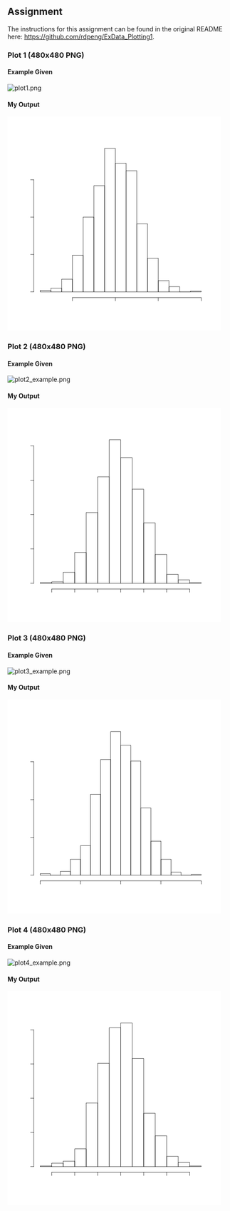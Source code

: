 ## Assignment

The instructions for this assignment can be found in the original README
here: https://github.com/rdpeng/ExData_Plotting1.

### Plot 1 (480x480 PNG)

#### Example Given
![plot1.png](figure/unnamed-chunk-2.png)

#### My Output
![plot1.png](plot1.png) 

### Plot 2 (480x480 PNG)

#### Example Given
![plot2_example.png](figure/unnamed-chunk-3.png)

#### My Output
![plot2.png](plot2.png) 

### Plot 3 (480x480 PNG)

#### Example Given
![plot3_example.png](figure/unnamed-chunk-4.png)

#### My Output
![plot3.png](plot3.png) 

### Plot 4 (480x480 PNG)

#### Example Given
![plot4_example.png](figure/unnamed-chunk-5.png)

#### My Output
![plot4.png](plot4.png) 
